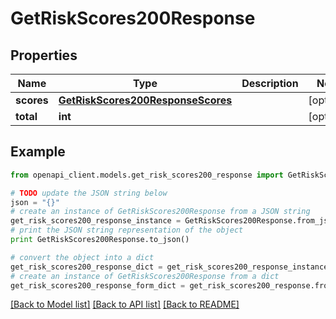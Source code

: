 # GetRiskScores200Response


## Properties
Name | Type | Description | Notes
------------ | ------------- | ------------- | -------------
**scores** | [**GetRiskScores200ResponseScores**](GetRiskScores200ResponseScores.md) |  | [optional] 
**total** | **int** |  | [optional] 

## Example

```python
from openapi_client.models.get_risk_scores200_response import GetRiskScores200Response

# TODO update the JSON string below
json = "{}"
# create an instance of GetRiskScores200Response from a JSON string
get_risk_scores200_response_instance = GetRiskScores200Response.from_json(json)
# print the JSON string representation of the object
print GetRiskScores200Response.to_json()

# convert the object into a dict
get_risk_scores200_response_dict = get_risk_scores200_response_instance.to_dict()
# create an instance of GetRiskScores200Response from a dict
get_risk_scores200_response_form_dict = get_risk_scores200_response.from_dict(get_risk_scores200_response_dict)
```
[[Back to Model list]](../README.md#documentation-for-models) [[Back to API list]](../README.md#documentation-for-api-endpoints) [[Back to README]](../README.md)


